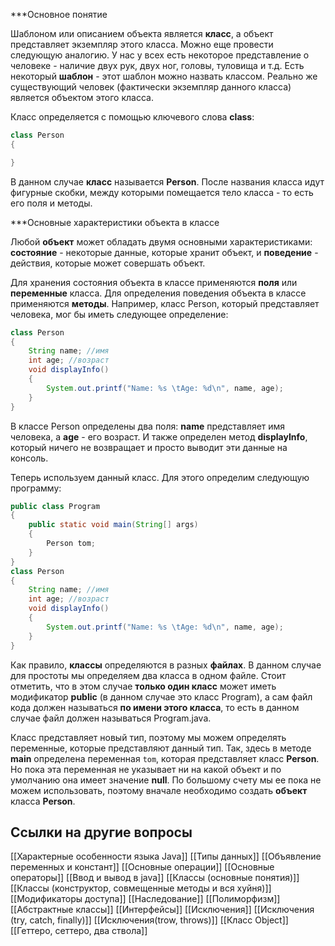 ***Основное понятие

Шаблоном или описанием объекта является **класс**, а объект представляет экземпляр этого класса. Можно еще провести следующую аналогию. У нас у всех есть некоторое представление о человеке - наличие двух рук, двух ног, головы, туловища и т.д. Есть некоторый **шаблон** - этот шаблон можно назвать классом. Реально же существующий человек (фактически экземпляр данного класса) является объектом этого класса.

Класс определяется с помощью ключевого слова **сlass**:

```java
class Person
{

}
```

В данном случае **класс** называется **Person**. После названия класса идут фигурные скобки, между которыми помещается тело класса - то есть его поля и методы.

***Основные характеристики объекта в классе 

Любой **объект** может обладать двумя основными характеристиками: **состояние** - некоторые данные, которые хранит объект, и **поведение** - действия, которые может совершать объект.

Для хранения состояния объекта в классе применяются **поля** или **переменные** класса. Для определения поведения объекта в классе применяются **методы**. Например, класс Person, который представляет человека, мог бы иметь следующее определение:

```java
class Person
{
	String name; //имя
	int age; //возраст
	void displayInfo()
	{
		System.out.printf("Name: %s \tAge: %d\n", name, age);
	}
}
```

В классе Person определены два поля: **name** представляет имя человека, а **age** - его возраст. И также определен метод **displayInfo**, который ничего не возвращает и просто выводит эти данные на консоль.

Теперь используем данный класс. Для этого определим следующую программу:

```java
public class Program
{
	public static void main(String[] args)
	{
		Person tom;
	}
}
class Person
{
	String name; //имя
	int age; //возраст
	void displayInfo()
	{
		System.out.printf("Name: %s \tAge: %d\n", name, age);
	}
}
```

Как правило, **классы** определяются в разных **файлах**. В данном случае для простоты мы определяем два класса в одном файле. Стоит отметить, что в этом случае **только один класс** может иметь модификатор **public** (в данном случае это класс Program), а сам файл кода должен называться **по имени этого класса**, то есть в данном случае файл должен называться Program.java.

Класс представляет новый тип, поэтому мы можем определять переменные, которые представляют данный тип. Так, здесь в методе **main** определена переменная `tom`, которая представляет класс **Person**. Но пока эта переменная не указывает ни на какой объект и по умолчанию она имеет значение **null**. По большому счету мы ее пока не можем использовать, поэтому вначале необходимо создать **объект** класса **Person**.

## Ссылки на другие вопросы

[[Характерные особенности языка Java]]
[[Типы данных]]
[[Объявление переменных и констант]]
[[Основные операции]]
[[Основные операторы]]
[[Ввод и вывод в java]]
[[Классы (основные понятия)]]
[[Классы (конструктор, совмещенные методы и вся хуйня)]]
[[Модификаторы доступа]]
[[Наследование]]
[[Полиморфизм]]
[[Абстрактные классы]]
[[Интерфейсы]]
[[Исключения]]
[[Исключения (try, catch, finally)]]
[[Исключения(trow, throws)]]
[[Класс Object]]
[[Геттеро, сеттеро, два ствола]]